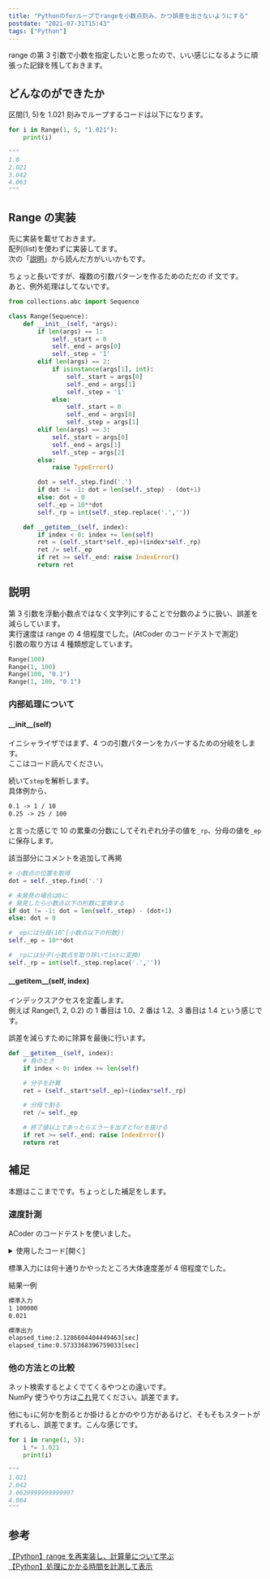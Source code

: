 ```yaml
---
title: "Pythonのforループでrangeを小数点刻み、かつ誤差を出さないようにする"
postdate: "2021-07-31T15:43"
tags: ["Python"]
---
```


range の第 3 引数で小数を指定したいと思ったので、いい感じになるように頑張った記録を残しておきます。

## どんなのができたか

区間[1, 5)を 1.021 刻みでループするコードは以下になります。

```python
for i in Range(1, 5, "1.021"):
    print(i)

"""
1.0
2.021
3.042
4.063
"""
```

## Range の実装

先に実装を載せておきます。  
配列(list)を使わずに実装してます。  
次の「[説明](#toc_headline_3)」から読んだ方がいいかもです。

ちょっと長いですが、複数の引数パターンを作るためのただの if 文です。  
あと、例外処理はしてないです。

```python
from collections.abc import Sequence

class Range(Sequence):
    def __init__(self, *args):
        if len(args) == 1:
            self._start = 0
            self._end = args[0]
            self._step = '1'
        elif len(args) == 2:
            if isinstance(args[1], int):
                self._start = args[0]
                self._end = args[1]
                self._step = '1'
            else:
                self._start = 0
                self._end = args[0]
                self._step = args[1]
        elif len(args) == 3:
            self._start = args[0]
            self._end = args[1]
            self._step = args[2]
        else:
            raise TypeError()

        dot = self._step.find('.')
        if dot != -1: dot = len(self._step) - (dot+1)
        else: dot = 0
        self._ep = 10**dot
        self._rp = int(self._step.replace('.',''))

    def __getitem__(self, index):
        if index < 0: index += len(self)
        ret = (self._start*self._ep)+(index*self._rp)
        ret /= self._ep
        if ret >= self._end: raise IndexError()
        return ret
```

## 説明

第 3 引数を浮動小数点ではなく文字列にすることで分数のように扱い、誤差を減らしています。  
実行速度は range の 4 倍程度でした。(AtCoder のコードテストで測定)  
引数の取り方は 4 種類想定しています。

```python
Range(100)
Range(1, 100)
Range(100, "0.1")
Range(1, 100, "0.1")
```

### 内部処理について

#### \_\_init\_\_(self)

イニシャライザではまず、4 つの引数パターンをカバーするための分岐をします。  
ここはコード読んでください。

続いて`step`を解析します。  
具体例から、

```txt
0.1 -> 1 / 10
0.25 -> 25 / 100
```

と言った感じで 10 の累乗の分数にしてそれぞれ分子の値を`_rp`、分母の値を`_ep`に保存します。

該当部分にコメントを追加して再掲

```python
# 小数点の位置を取得
dot = self._step.find('.')

# 未発見の場合は0に
# 発見したら小数点以下の桁数に変換する
if dot != -1: dot = len(self._step) - (dot+1)
else: dot = 0

# _epには分母(10^{小数点以下の桁数})
self._ep = 10**dot

# _rpには分子(小数点を取り除いてintに変換)
self._rp = int(self._step.replace('.',''))
```

#### \_\_getitem\_\_(self, index)

インデックスアクセスを定義します。  
例えば Range(1, 2, 0.2) の 1 番目は 1.0、2 番は 1.2、3 番目は 1.4 という感じです。

誤差を減らすために除算を最後に行います。

```python
def __getitem__(self, index):
    # 負のとき
    if index < 0: index += len(self)

    # 分子を計算
    ret = (self._start*self._ep)+(index*self._rp)

    # 分母で割る
    ret /= self._ep

    # 終了値以上であったらエラーを出すとforを抜ける
    if ret >= self._end: raise IndexError()
    return ret
```

## 補足

本題はここまでです。ちょっとした補足をします。

### 速度計測

ACoder のコードテストを使いました。

<details>
  <summary>使用したコード[開く]</summary>

```python
from collections.abc import Sequence
import time

class Range(Sequence):
    def __init__(self, *args):
        if len(args) == 1:
            self._start = 0
            self._end = args[0]
            self._step = '1'
        elif len(args) == 2:
            if isinstance(args[1], int):
                self._start = args[0]
                self._end = args[1]
                self._step = '1'
            else:
                self._start = 0
                self._end = args[0]
                self._step = args[1]
        elif len(args) == 3:
            self._start = args[0]
            self._end = args[1]
            self._step = args[2]
        else:
            raise TypeError()

        dot = self._step.find('.')
        if dot != -1: dot = len(self._step) - (dot+1)
        else: dot = 0
        self._ep = 10**dot
        self._rp = int(self._step.replace('.',''))

    def __getitem__(self, index):
        if index < 0: index += len(self)
        ret = (self._start*self._ep)+(index*self._rp)
        ret /= self._ep
        if ret >= self._end: raise IndexError()
        return ret

    def __len__(self):
        d = (self._end-self._start)
        return round((d/float(self._step))+0.5)


start, end = map(int, input().split())
step = input()

sum = 0

s = time.time()


for i in Range(start, end, step):
    sum += i


elapsed_time = time.time() - s
print ("elapsed_time:{0}".format(elapsed_time) + "[sec]")

end *= int(round(1/float(step)))
sum = 0

s = time.time()


for i in range(start, end):
    sum += i


elapsed_time2 = time.time() - s
print ("elapsed_time:{0}".format(elapsed_time2) + "[sec]")
```

</details>

標準入力には何十通りかやったところ大体速度差が 4 倍程度でした。

結果一例

```txt
標準入力
1 100000
0.021

標準出力
elapsed_time:2.1286604404449463[sec]
elapsed_time:0.5733368396759033[sec]
```

### 他の方法との比較

ネット検索するとよくでてくるやつとの違いです。  
NumPy 使うやり方は[これ](https://snowtree-injune.com/2019/07/07/arange-linspace)見てください。誤差でます。

他にも`i`に何かを割るとか掛けるとかのやり方があるけど、そもそもスタートがずれるし、誤差でます。こんな感じです。

```python
for i in range(1, 5):
    i *= 1.021
    print(i)

"""
1.021
2.042
3.0629999999999997
4.084
"""
```

## 参考

[【Python】range を再実装し、計算量について学ぶ](https://qiita.com/tanuk1647/items/6051599e8eeff510a453)  
[【Python】処理にかかる時間を計測して表示](https://qiita.com/fantm21/items/3dc7fbf4e935311488bc)
